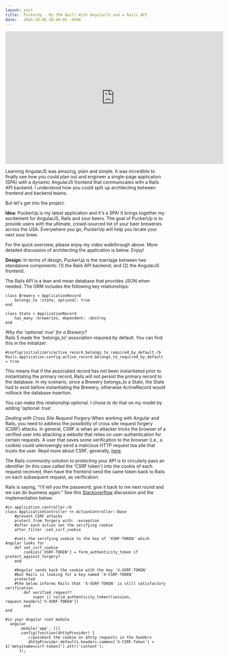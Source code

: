 ```yaml
---
layout: post
title:  PuckerUp - My SPA Built With AngularJS and a Rails API
date:   2016-10-06 20:49:05 -0400
---
```


<p>
  <span style="text-align:center; display: block;">
    <iframe type="text/html" width="682" height="414" src="https://www.youtube.com/embed/9N_rNwhFwl0?version=1&amp;rel=1&amp;fs=1&amp;autohide=2&amp;showsearch=0&amp;showinfo=1&amp;iv_load_policy=1&amp;wmode=transparent" allowfullscreen="true" style="border:0;">
    </iframe>
  </span>
</p>

Learning AngularJS was amazing, plain and simple.  It was incredible to finally see how you could plan out and engineer a single-page application (SPA) with a dynamic AngularJS frontend that communicates with a Rails API backend.  I understood how you could split up architecting between frontend and backend teams.

But let's get into the project.

**Idea:** 
PuckerUp is my latest application and it's a SPA! It brings together my excitement for AngularJS, Rails and sour beers.  The goal of PuckerUp is to provide users with the ultimate, crowd-sourced list of sour beer breweries across the USA.  Everywhere you go, PuckerUp will help you locate your next sour brew.

For the quick overview, please enjoy my video walkthrough above.  More detailed discussion of architecting the application is below.  Enjoy!


**Design:** 
In terms of design, PuckerUp is the marriage between two standalone components: (1) the Rails API backend; and (2) the AngularJS frontend.

The Rails API is a lean and mean database that provides JSON when needed.  The ORM includes the following key relationships:

```
class Brewery < ApplicationRecord
    belongs_to :state, optional: true
end

class State < ApplicationRecord
    has_many :breweries, dependent: :destroy
end
```
*Why the 'optional: true' for a Brewery?*  
Rails 5 made the 'belongs_to' association required by default. You can find this in the initializer:

```
#config/initializers/active_record_belongs_to_required_by_default.rb
Rails.application.config.active_record.belongs_to_required_by_default = true
```

This means that if the associated record has not been instantiated prior to instantiating the primary record, Rails will not persist the primary record to the database.  In my scenario, since a Brewery belongs_to a State, the State had to exist before instantiating the Brewery, otherwise ActiveRecord would rollback the database insertion.

You can make this relationship optional.  I chose to do that on my model by adding 'optional: true'.

*Dealing with Cross Site Request Forgery*
When working with Angular and Rails, you need to address the possibility of cross site request forgery (CSRF) attacks.  In general, CSRF is whan an attacker tricks the browser of a verified user into attacking a website that relies on user-authentication for certain requests.  A user that saves some verification to the browser (i.e., a cookie) could unknowingly send a malicious HTTP request toa site that trusts the user. Read more about CSRF, generally, [here](https://en.wikipedia.org/wiki/Cross-site_request_forgery).

The Rails-community-solution to protecting your API is to circularly pass an identifier (in this case called the 'CSRF token') into the cookie of each request received, then have the frontend send the same token back to Rails on each subsequent request, as verification. 

Rails is saying, "I'll tell you the password, give it back to me next round and we can do business again."  See this [Stackoverflow](http://stackoverflow.com/questions/7600347/rails-api-design-without-disabling-csrf-protection) discussion and the implementation below:

```
#in application_controller.rb
class ApplicationController << ActionController::Base
    #prevent CSRF attacks
    protect_from_forgery with: :exception
    #after each action set the verifying cookie
    after_filter :set_csrf_cookie

    #sets the verifying cookie to the key of 'XSRF-TOKEN' which Angular looks for
    def set_csrf_cookie
        cookies['XSRF-TOKEN'] = form_authenticity_token if protect_against_forgery?
    end

    #Angular sends back the cookie with the key 'X-XSRF-TOKEN'
    #but Rails is looking for a key named 'X-CSRF-TOKEN'
    protected
    #the below informs Rails that 'X-XSRF-TOKEN' is still satisfactory verification
        def verified_request?
            super || valid_authenticity_token?(session, request.headers['X-XSRF-TOKEN'])
        end
end

#in your Angular root module
  angular
      .module('app', [])
      .config(function($httpProvider) {
          //passback the cookie on $http requests in the headers
          $httpProvider.defaults.headers.common['X-CSRF-Token'] = $('meta[name=csrf-token]').attr('content');
      });

```



